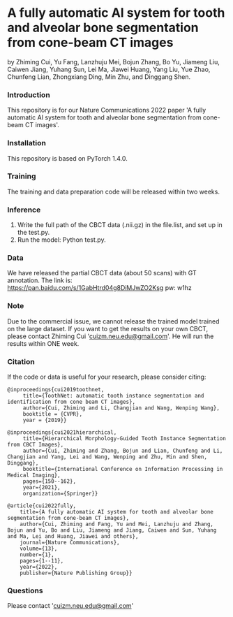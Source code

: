 # A fully automatic AI system for tooth and alveolar bone segmentation from cone-beam CT images
by Zhiming Cui, Yu Fang, Lanzhuju Mei, Bojun Zhang, Bo Yu, Jiameng Liu, Caiwen Jiang, Yuhang Sun, Lei Ma, Jiawei Huang, Yang Liu, Yue Zhao, Chunfeng Lian, Zhongxiang Ding, Min Zhu, and Dinggang Shen.


### Introduction

This repository is for our Nature Communications 2022 paper 'A fully automatic AI system for tooth and alveolar bone segmentation from cone-beam CT images'. 


### Installation
This repository is based on PyTorch 1.4.0.

### Training
The training and data preparation code will be released within two weeks.

### Inference
1. Write the full path of the CBCT data (.nii.gz) in the file.list, and set up in the test.py.
2. Run the model: Python test.py.

### Data
We have released the partial CBCT data (about 50 scans) with GT annotation. The link is: https://pan.baidu.com/s/1GabHtrd04g8DiMJwZO2Ksg pw: w1hz

### Note
Due to the commercial issue, we cannot release the trained model trained on the large dataset. If you want to get the results on your own CBCT, please contact Zhiming Cui 'cuizm.neu.edu@gmail.com'. He will run the results within ONE week.

### Citation

If the code or data is useful for your research, please consider citing:

    @inproceedings{cui2019toothnet,
         title={ToothNet: automatic tooth instance segmentation and identification from cone beam CT images},
         author={Cui, Zhiming and Li, Changjian and Wang, Wenping Wang},
         booktitle = {CVPR},
         year = {2019}}
         
    @inproceedings{cui2021hierarchical,
         title={Hierarchical Morphology-Guided Tooth Instance Segmentation from CBCT Images},
         author={Cui, Zhiming and Zhang, Bojun and Lian, Chunfeng and Li, Changjian and Yang, Lei and Wang, Wenping and Zhu, Min and Shen, Dinggang},
         booktitle={International Conference on Information Processing in Medical Imaging},
         pages={150--162},
         year={2021},
         organization={Springer}} 
         
    @article{cui2022fully,
        title={A fully automatic AI system for tooth and alveolar bone segmentation from cone-beam CT images},
        author={Cui, Zhiming and Fang, Yu and Mei, Lanzhuju and Zhang, Bojun and Yu, Bo and Liu, Jiameng and Jiang, Caiwen and Sun, Yuhang and Ma, Lei and Huang, Jiawei and others},
        journal={Nature Communications},
        volume={13},
        number={1},
        pages={1--11},
        year={2022},
        publisher={Nature Publishing Group}}

### Questions
Please contact 'cuizm.neu.edu@gmail.com'
